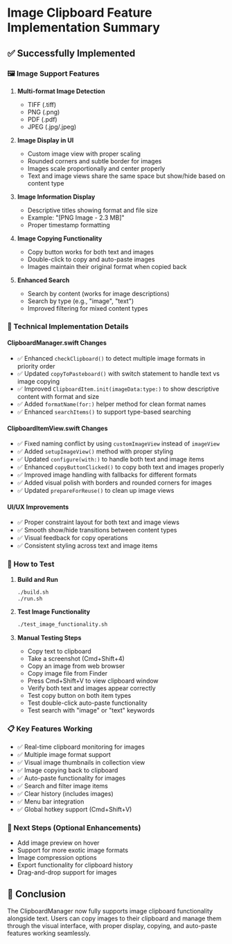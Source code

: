 # Image Clipboard Feature Implementation Summary

## ✅ Successfully Implemented

### 🖼️ Image Support Features

1. **Multi-format Image Detection**

   - TIFF (.tiff)
   - PNG (.png)
   - PDF (.pdf)
   - JPEG (.jpg/.jpeg)

2. **Image Display in UI**

   - Custom image view with proper scaling
   - Rounded corners and subtle border for images
   - Images scale proportionally and center properly
   - Text and image views share the same space but show/hide based on content type

3. **Image Information Display**

   - Descriptive titles showing format and file size
   - Example: "[PNG Image - 2.3 MB]"
   - Proper timestamp formatting

4. **Image Copying Functionality**

   - Copy button works for both text and images
   - Double-click to copy and auto-paste images
   - Images maintain their original format when copied back

5. **Enhanced Search**
   - Search by content (works for image descriptions)
   - Search by type (e.g., "image", "text")
   - Improved filtering for mixed content types

### 🔧 Technical Implementation Details

#### ClipboardManager.swift Changes

- ✅ Enhanced `checkClipboard()` to detect multiple image formats in priority order
- ✅ Updated `copyToPasteboard()` with switch statement to handle text vs image copying
- ✅ Improved `ClipboardItem.init(imageData:type:)` to show descriptive content with format and size
- ✅ Added `formatName(for:)` helper method for clean format names
- ✅ Enhanced `searchItems()` to support type-based searching

#### ClipboardItemView.swift Changes

- ✅ Fixed naming conflict by using `customImageView` instead of `imageView`
- ✅ Added `setupImageView()` method with proper styling
- ✅ Updated `configure(with:)` to handle both text and image items
- ✅ Enhanced `copyButtonClicked()` to copy both text and images properly
- ✅ Improved image handling with fallbacks for different formats
- ✅ Added visual polish with borders and rounded corners for images
- ✅ Updated `prepareForReuse()` to clean up image views

#### UI/UX Improvements

- ✅ Proper constraint layout for both text and image views
- ✅ Smooth show/hide transitions between content types
- ✅ Visual feedback for copy operations
- ✅ Consistent styling across text and image items

### 🚀 How to Test

1. **Build and Run**

   ```bash
   ./build.sh
   ./run.sh
   ```

2. **Test Image Functionality**

   ```bash
   ./test_image_functionality.sh
   ```

3. **Manual Testing Steps**
   - Copy text to clipboard
   - Take a screenshot (Cmd+Shift+4)
   - Copy an image from web browser
   - Copy image file from Finder
   - Press Cmd+Shift+V to view clipboard window
   - Verify both text and images appear correctly
   - Test copy button on both item types
   - Test double-click auto-paste functionality
   - Test search with "image" or "text" keywords

### 📋 Key Features Working

- ✅ Real-time clipboard monitoring for images
- ✅ Multiple image format support
- ✅ Visual image thumbnails in collection view
- ✅ Image copying back to clipboard
- ✅ Auto-paste functionality for images
- ✅ Search and filter image items
- ✅ Clear history (includes images)
- ✅ Menu bar integration
- ✅ Global hotkey support (Cmd+Shift+V)

### 🎯 Next Steps (Optional Enhancements)

- Add image preview on hover
- Support for more exotic image formats
- Image compression options
- Export functionality for clipboard history
- Drag-and-drop support for images

## 🏁 Conclusion

The ClipboardManager now fully supports image clipboard functionality alongside text. Users can copy images to their clipboard and manage them through the visual interface, with proper display, copying, and auto-paste features working seamlessly.
